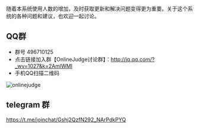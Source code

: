 随着本系统使用人数的增加，及时获取更新和解决问题变得更为重要。关于这个系统的各种问题和建议，也欢迎一起讨论。

## QQ群

 - 群号 496710125
 - 点击链接加入群【OnlineJudge讨论群】：http://jq.qq.com/?_wv=1027&k=2AmlWMI
 - 手机QQ扫描二维码

 ![onlinejudge](https://cloud.githubusercontent.com/assets/4939404/14069697/d7f8d260-f4cf-11e5-84fd-4d447a7e0656.png)

## telegram 群

https://t.me/joinchat/Gshj2QzfN292_NArPdkPYQ
